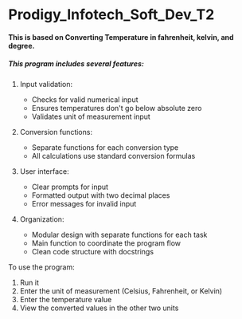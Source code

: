 # Prodigy_Infotech_Soft_Dev_T2
<h4>This is based on Converting Temperature in fahrenheit, kelvin, and  degree.</h4>
<h5>This program includes several features:</h5>

1. Input validation:
   - Checks for valid numerical input
   - Ensures temperatures don't go below absolute zero
   - Validates unit of measurement input

2. Conversion functions:
   - Separate functions for each conversion type
   - All calculations use standard conversion formulas

3. User interface:
   - Clear prompts for input
   - Formatted output with two decimal places
   - Error messages for invalid input

4. Organization:
   - Modular design with separate functions for each task
   - Main function to coordinate the program flow
   - Clean code structure with docstrings

To use the program:
1. Run it
2. Enter the unit of measurement (Celsius, Fahrenheit, or Kelvin)
3. Enter the temperature value
4. View the converted values in the other two units
